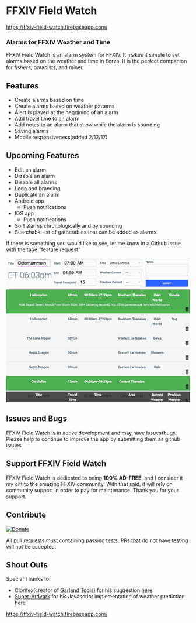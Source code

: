 # FFXIV Field Watch
https://ffxiv-field-watch.firebaseapp.com/

### Alarms for FFXIV Weather and Time

FFXIV Field Watch is an alarm system for FFXIV. It makes it simple to set alarms based on the weather and time in Eorza. It is the perfect companion for fishers, botanists, and miner.

## Features

* Create alarms based on time
* Create alarms based on weather patterns
* Alert is played at the beggining of an alarm
* Add travel time to an alarm
* Add notes to an alarm that show while the alarm is sounding
* Saving alarms
* Mobile responsiveness(added 2/12/17)

## Upcoming Features

* Edit an alarm
* Disable an alarm
* Disable all alarms
* Logo and branding
* Duplicate an alarm
* Android app
  * Push notifications
* IOS app
  * Push notifications
* Sort alarms chronologically and by sounding
* Searchable list of gatherables that can be added as alarms

If there is something you would like to see, let me know in a Github issue with the tage "feature request"

![showcase](https://github.com/KeenanHoffman/ffxiv-alarms/blob/master/screenshot.png "Showcase")

## Issues and Bugs

FFXIV Field Watch is in active development and may have issues/bugs. Please help to continue to improve the app by submitting them as github issues.

## Support FFXIV Field Watch

FFXIV Field Watch is dedicated to being **100% AD-FREE**, and I consider it my gift to the amazing FFXIV community. With that said, it will rely on community support in order to pay for maintenance. Thank you for your support.

## Contribute

[![Donate](https://img.shields.io/badge/Donate-PayPal-green.svg)](https://www.paypal.com/cgi-bin/webscr?cmd=_donations&business=keenan%2em%2ehoffman%40gmail%2ecom&lc=US&item_name=FFXIV%20Field%20Watch&currency_code=USD&bn=PP%2dDonationsBF%3abtn_donate_LG%2egif%3aNonHosted)

All pull requests must containing passing tests. PRs that do not have testing will not be accepted.

## Shout Outs

Special Thanks to:
* Clorifex(creator of [Garland Tools](http://www.garlandtools.org)) for his suggestion [here](https://www.reddit.com/r/ffxiv/comments/2pbl8p/eorzea_time_formula).
* [Super-Ardvark](https://github.com/super-aardvark) for his Javascript implementation of weather prediction [here](https://github.com/super-aardvark/super-aardvark.github.io/blob/master/weather/weather.js)

https://ffxiv-field-watch.firebaseapp.com/

